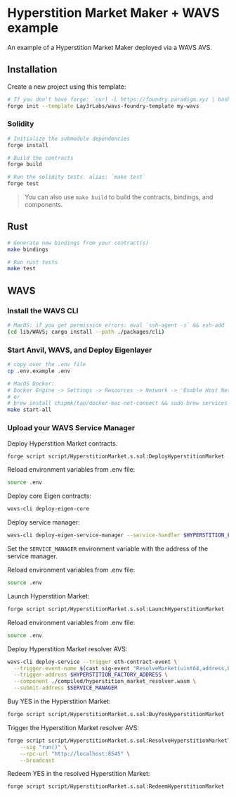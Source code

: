# Hyperstition Market Maker + WAVS example

An example of a Hyperstition Market Maker deployed via a WAVS AVS.

## Installation

Create a new project using this template:

```bash
# If you don't have forge: `curl -L https://foundry.paradigm.xyz | bash`
forge init --template Lay3rLabs/wavs-foundry-template my-wavs
```

### Solidity

```bash
# Initialize the submodule dependencies
forge install

# Build the contracts
forge build

# Run the solidity tests. alias: `make test`
forge test
```

> You can also use `make build` to build the contracts, bindings, and components.

## Rust

```bash
# Generate new bindings from your contract(s)
make bindings

# Run rust tests
make test
```

## WAVS

### Install the WAVS CLI

```bash
# MacOS: if you get permission errors: eval `ssh-agent -s` && ssh-add
(cd lib/WAVS; cargo install --path ./packages/cli)
```

### Start Anvil, WAVS, and Deploy Eigenlayer

```bash
# copy over the .env file
cp .env.example .env

# MacOS Docker:
# Docker Engine -> Settings -> Resources -> Network -> 'Enable Host Networking'
# or
# brew install chipmk/tap/docker-mac-net-connect && sudo brew services start chipmk/tap/docker-mac-net-connect
make start-all
```

### Upload your WAVS Service Manager

Deploy Hyperstition Market contracts.

```bash
forge script script/HyperstitionMarket.s.sol:DeployHyperstitionMarket --rpc-url http://localhost:8545 --broadcast
```

Reload environment variables from .env file:

```bash
source .env
```

Deploy core Eigen contracts:

```bash
wavs-cli deploy-eigen-core
```

Deploy service manager:

```bash
wavs-cli deploy-eigen-service-manager --service-handler $HYPERSTITION_FACTORY_ADDRESS
```

Set the `SERVICE_MANAGER` environment variable with the address of the service manager.

Reload environment variables from .env file:

```bash
source .env
```

Launch Hyperstition Market:

```bash
forge script script/HyperstitionMarket.s.sol:LaunchHyperstitionMarket --rpc-url http://localhost:8545 --broadcast
```

Reload environment variables from .env file:

```bash
source .env
```

Deploy Hyperstition Market resolver AVS:

```bash
wavs-cli deploy-service --trigger eth-contract-event \
  --trigger-event-name $(cast sig-event "ResolveMarket(uint64,address,bytes)" | cut -c 3-) \
  --trigger-address $HYPERSTITION_FACTORY_ADDRESS \
  --component ./compiled/hyperstition_market_resolver.wasm \
  --submit-address $SERVICE_MANAGER
```

Buy YES in the Hyperstition Market:

```bash
forge script script/HyperstitionMarket.s.sol:BuyYesHyperstitionMarket --rpc-url http://localhost:8545 --broadcast
```

Trigger the Hyperstition Market resolver AVS:

```bash
forge script script/HyperstitionMarket.s.sol:ResolveHyperstitionMarketTrigger \
    --sig "run()" \
    --rpc-url "http://localhost:8545" \
    --broadcast
```

Redeem YES in the resolved Hyperstition Market:

```bash
forge script script/HyperstitionMarket.s.sol:RedeemHyperstitionMarket --rpc-url http://localhost:8545 --broadcast
```
